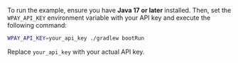 To run the example, ensure you have **Java 17 or later** installed. Then, set the `WPAY_API_KEY` environment variable with your API key and execute the following command:

```sh
WPAY_API_KEY=your_api_key ./gradlew bootRun
```

Replace `your_api_key` with your actual API key.